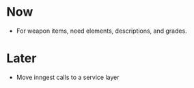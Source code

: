 # Now

- For weapon items, need elements, descriptions, and grades.

# Later

- Move inngest calls to a service layer
